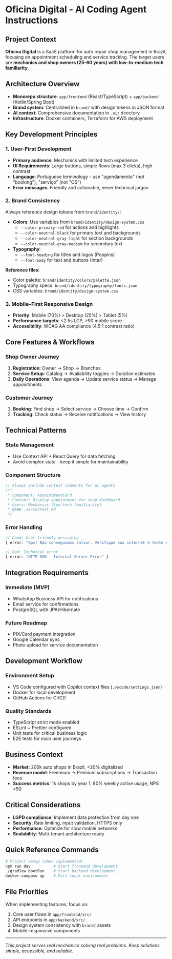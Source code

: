 # Oficina Digital - AI Coding Agent Instructions

## Project Context
**Oficina Digital** is a SaaS platform for auto repair shop management in Brazil, focusing on appointment scheduling and service tracking. The target users are **mechanics and shop owners (25-60 years) with low-to-medium tech familiarity**.

## Architecture Overview
- **Monorepo structure**: `app/frontend` (React/TypeScript) + `app/backend` (Kotlin/Spring Boot)
- **Brand system**: Centralized in `brand/` with design tokens in JSON format
- **AI context**: Comprehensive documentation in `.ai/` directory
- **Infrastructure**: Docker containers, Terraform for AWS deployment

## Key Development Principles

### 1. User-First Development
- **Primary audience**: Mechanics with limited tech experience
- **UI Requirements**: Large buttons, simple flows (max 3 clicks), high contrast
- **Language**: Portuguese terminology - use "agendamento" (not "booking"), "serviço" (not "OS")
- **Error messages**: Friendly and actionable, never technical jargon

### 2. Brand Consistency
Always reference design tokens from `brand/identity/`:
- **Colors**: Use variables from `brand/identity/design-system.css`
  - `--color-primary-red` for actions and highlights
  - `--color-neutral-black` for primary text and backgrounds
  - `--color-neutral-gray-light` for section backgrounds
  - `--color-neutral-gray-medium` for secondary text
- **Typography**: 
  - `--font-heading` for titles and logos (Poppins)
  - `--font-body` for text and buttons (Inter)

**Reference files**:
- Color palette: `brand/identity/colors/palette.json`
- Typography specs: `brand/identity/typography/fonts.json`
- CSS variables: `brand/identity/design-system.css`

### 3. Mobile-First Responsive Design
- **Priority**: Mobile (70%) > Desktop (25%) > Tablet (5%)
- **Performance targets**: <2.5s LCP, >90 mobile score
- **Accessibility**: WCAG AA compliance (4.5:1 contrast ratio)

## Core Features & Workflows

### Shop Owner Journey
1. **Registration**: Owner → Shop → Branches
2. **Service Setup**: Catalog → Availability toggles → Duration estimates
3. **Daily Operations**: View agenda → Update service status → Manage appointments

### Customer Journey
1. **Booking**: Find shop → Select service → Choose time → Confirm
2. **Tracking**: Check status → Receive notifications → View history

## Technical Patterns

### State Management
- Use Context API + React Query for data fetching
- Avoid complex state - keep it simple for maintainability

### Component Structure
```typescript
// Always include context comments for AI agents
/**
 * Component: AppointmentCard
 * Context: Display appointment for shop dashboard
 * Users: Mechanics (low-tech familiarity)
 * @see .ai/context.md
 */
```

### Error Handling
```typescript
// Good: User-friendly messaging
{ error: "Ops! Não conseguimos salvar. Verifique sua internet e tente novamente." }

// Bad: Technical error
{ error: "HTTP 500 - Internal Server Error" }
```

## Integration Requirements

### Immediate (MVP)
- WhatsApp Business API for notifications
- Email service for confirmations
- PostgreSQL with JPA/Hibernate

### Future Roadmap
- PIX/Card payment integration
- Google Calendar sync
- Photo upload for service documentation

## Development Workflow

### Environment Setup
- VS Code configured with Copilot context files (`.vscode/settings.json`)
- Docker for local development
- GitHub Actions for CI/CD

### Quality Standards
- TypeScript strict mode enabled
- ESLint + Prettier configured
- Unit tests for critical business logic
- E2E tests for main user journeys

## Business Context
- **Market**: 200k auto shops in Brazil, <20% digitalized
- **Revenue model**: Freemium → Premium subscriptions → Transaction fees
- **Success metrics**: 1k shops by year 1, 80% weekly active usage, NPS >50

## Critical Considerations
- **LGPD compliance**: Implement data protection from day one
- **Security**: Rate limiting, input validation, HTTPS only
- **Performance**: Optimize for slow mobile networks
- **Scalability**: Multi-tenant architecture ready

## Quick Reference Commands
```bash
# Project setup (when implemented)
npm run dev          # Start frontend development
./gradlew bootRun    # Start backend development
docker-compose up    # Full local environment
```

## File Priorities
When implementing features, focus on:
1. Core user flows in `app/frontend/src/`
2. API endpoints in `app/backend/src/`
3. Design system consistency with `brand/` assets
4. Mobile-responsive components

---
*This project serves real mechanics solving real problems. Keep solutions simple, accessible, and reliable.*